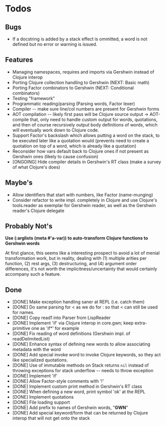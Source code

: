 # Todos #

## Bugs ##

 * If a docstring is added by a stack effect is ommitted, a word is not defined but no error or warning is issued.

## Features ##

 * Managing namespaces, requires and imports via Gershwin instead of Clojure interop
 * Porting Clojure collection handling to Gershwin (NEXT: Basic math)
 * Porting Factor combinators to Gershwin (NEXT: Conditional combinators)
 * Testing "framework"
 * Programmatic reading/parsing (Parsing words, Factor lexer)
 * Compiler -- make sure line/col numbers are present for Gershwin forms
 * AOT compilation -- likely first pass will be Clojure source output -> AOT-compile that, only need to handle custom output for words, quotations, and then of course recursively output body definitions of words, which will eventually work down to Clojure code.
 * Support Factor's backslash which allows putting a word on the stack, to be executed later like a quotation would (prevents need to create a quotation on top of a word, which is already like a quotation)
 * Reconsider how vars default back to Clojure ones if not present as Gershwin ones (likely to cause confusion)
 * [ONGOING] Hide compiler details in Gershwin's RT class (make a survey of what Clojure's does)

## Maybe's ##

 * Allow identifiers that start with numbers, like Factor (name-munging)
 * Consider refactor to write impl. completely in Clojure and use Clojure's tools.reader as exemplar for Gershwin reader, as well as the Gershwin reader's Clojure delegate

## Probably Not's ##

**Use (:arglists (meta #'a-var)) to auto-transform Clojure functions to Gershwin words**

At first glance, this seems like a interesting prospect to avoid a lot of menial transformation work, but in reality, dealing with (1) multiple arities per function, (2) rest args, (3) destructuring, and (4) argument order differences, it's not worth the implicitness/uncertainty that would certainly accompany such a feature.

## Done ##

 * [DONE] Make exception handling saner at REPL (i.e. catch them)
 * [DONE] Do same parsing for < as we do for : so that < can still be used for names.
 * [DONE] Copy read1 into Parser from LispReader
 * [DONE] Implement 'if' via Clojure interop in core.gwn; keep extra-primitive one as 'if*' for example
 * [DONE] Fix reading of word definitions (Gershwin impl. of readDelimitedList)
 * [DONE] Enhance syntax of defining new words to allow associating metadata with the word
 * [DONE] Add special invoke word to invoke Clojure keywords, so they act like specialized quotations.
 * [DONE] Use of immutable methods on Stack returns `nil` instead of throwing exceptions for stack underflow -- needs to throw exception
 * [DONE] Implement 'if'
 * [DONE] Allow Factor-style comments with '!'
 * [DONE] Implement custom print method in Gershwin's RT class
 * [DONE] When defining a new word, print symbol 'ok' at the REPL
 * [DONE] Implement quotations
 * [DONE] File loading support
 * [DONE] Add prefix to names of Gershwin words, "__GWN__"
 * [DONE] Add special keyword/form that can be returned by Clojure interop that will not get onto the stack
